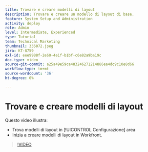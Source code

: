 ```yaml
---
title: Trovare e creare modelli di layout
description: Trovare e creare un modello di layout di base.
feature: System Setup and Administration
activity: deploy
role: Admin
level: Intermediate, Experienced
type: Tutorial
team: Technical Marketing
thumbnail: 335072.jpeg
jira: KT-8759
exl-id: eee9988f-2e60-4e1f-b1bf-c6e82a9ba19c
doc-type: video
source-git-commit: a25a49e59ca483246271214886ea4dc9c10e8d66
workflow-type: tm+mt
source-wordcount: '36'
ht-degree: 0%

---
```


# Trovare e creare modelli di layout

Questo video illustra:

* Trova modelli di layout in [!UICONTROL Configurazione] area
* Inizia a creare modelli di layout in Workfront.

>[!VIDEO](https://video.tv.adobe.com/v/335072/?quality=12&learn=on)
